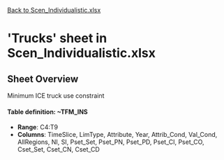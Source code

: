 [Back to Scen_Individualistic.xlsx](README.md)

# 'Trucks' sheet in Scen_Individualistic.xlsx

## Sheet Overview

Minimum ICE truck use constraint

#### Table definition: ~TFM_INS
- **Range**: C4:T9
- **Columns**: TimeSlice, LimType, Attribute, Year, Attrib_Cond, Val_Cond, AllRegions, NI, SI, Pset_Set, Pset_PN, Pset_PD, Pset_CI, Pset_CO, Cset_Set, Cset_CN, Cset_CD

